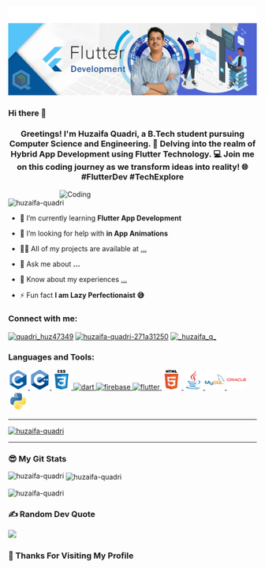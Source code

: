 ![logo](https://github.com/Huzaifa-Quadri/Huzaifa-Quadri/blob/main/My%20github%20banner.png)
### Hi there 👋

<!--
**Huzaifa-Quadri/Huzaifa-Quadri** is a ✨ _special_ ✨ repository because its `README.md` (this file) appears on your GitHub profile.

Here are some ideas to get you started:

- 🔭 I’m currently working on ...
- 🌱 I’m currently learning ...
- 👯 I’m looking to collaborate on ...
- 🤔 I’m looking for help with ...
- 💬 Ask me about ...
- 📫 How to reach me: ...
- 😄 Pronouns: ...
- ⚡ Fun fact: ...
-->
<h3 align="center">Greetings! I'm Huzaifa Quadri, a B.Tech student pursuing Computer Science and Engineering. 🚀 Delving into the realm of Hybrid App Development using Flutter Technology. 💻 Join me on this coding journey as we transform ideas into reality! 🌐 #FlutterDev #TechExplore</h3>

<img align="right" alt="Coding" width="400" src="https://camo.githubusercontent.com/7de37139d0b4c1ce40865e799b446c0e963a3dd8fb68d239707237c40604fa3d/68747470733a2f2f63646e2e6472696262626c652e636f6d2f75736572732f3733303730332f73637265656e73686f74732f363538313234332f6176656e746f2e676966">

<p align="left"> <img src="https://komarev.com/ghpvc/?username=huzaifa-quadri&label=Profile%20views&color=0e75b6&style=flat" alt="huzaifa-quadri" /> </p>



- 🌱 I’m currently learning **Flutter App Development**

- 🤝 I’m looking for help with **in App Animations**

- 👨‍💻 All of my projects are available at [...](...)

- 💬 Ask me about **...**

- 📄 Know about my experiences [...](...)

- ⚡ Fun fact **I am Lazy Perfectionaist 😅**

<h3 align="left">Connect with me:</h3>
<p align="left">
<a href="https://twitter.com/quadri_huz47349" target="blank"><img align="center" src="https://raw.githubusercontent.com/rahuldkjain/github-profile-readme-generator/master/src/images/icons/Social/twitter.svg" alt="quadri_huz47349" height="30" width="40" /></a>
<a href="https://linkedin.com/in/huzaifa-quadri-271a31250" target="blank"><img align="center" src="https://raw.githubusercontent.com/rahuldkjain/github-profile-readme-generator/master/src/images/icons/Social/linked-in-alt.svg" alt="huzaifa-quadri-271a31250" height="30" width="40" /></a>
<a href="https://instagram.com/_huzaifa_q_" target="blank"><img align="center" src="https://raw.githubusercontent.com/rahuldkjain/github-profile-readme-generator/master/src/images/icons/Social/instagram.svg" alt="_huzaifa_q_" height="30" width="40" /></a>
</p>

<h3 align="left">Languages and Tools:</h3>
<p align="left"> <a href="https://www.cprogramming.com/" target="_blank" rel="noreferrer"> <img src="https://raw.githubusercontent.com/devicons/devicon/master/icons/c/c-original.svg" alt="c" width="40" height="40"/> </a> <a href="https://www.w3schools.com/cpp/" target="_blank" rel="noreferrer"> <img src="https://raw.githubusercontent.com/devicons/devicon/master/icons/cplusplus/cplusplus-original.svg" alt="cplusplus" width="40" height="40"/> </a> <a href="https://www.w3schools.com/css/" target="_blank" rel="noreferrer"> <img src="https://raw.githubusercontent.com/devicons/devicon/master/icons/css3/css3-original-wordmark.svg" alt="css3" width="40" height="40"/> </a> <a href="https://dart.dev" target="_blank" rel="noreferrer"> <img src="https://www.vectorlogo.zone/logos/dartlang/dartlang-icon.svg" alt="dart" width="40" height="40"/> </a> <a href="https://firebase.google.com/" target="_blank" rel="noreferrer"> <img src="https://www.vectorlogo.zone/logos/firebase/firebase-icon.svg" alt="firebase" width="40" height="40"/> </a> <a href="https://flutter.dev" target="_blank" rel="noreferrer"> <img src="https://www.vectorlogo.zone/logos/flutterio/flutterio-icon.svg" alt="flutter" width="40" height="40"/> </a> <a href="https://www.w3.org/html/" target="_blank" rel="noreferrer"> <img src="https://raw.githubusercontent.com/devicons/devicon/master/icons/html5/html5-original-wordmark.svg" alt="html5" width="40" height="40"/> </a> <a href="https://www.java.com" target="_blank" rel="noreferrer"> <img src="https://raw.githubusercontent.com/devicons/devicon/master/icons/java/java-original.svg" alt="java" width="40" height="40"/> </a> <a href="https://www.mysql.com/" target="_blank" rel="noreferrer"> <img src="https://raw.githubusercontent.com/devicons/devicon/master/icons/mysql/mysql-original-wordmark.svg" alt="mysql" width="40" height="40"/> </a> <a href="https://www.oracle.com/" target="_blank" rel="noreferrer"> <img src="https://raw.githubusercontent.com/devicons/devicon/master/icons/oracle/oracle-original.svg" alt="oracle" width="40" height="40"/> </a> <a href="https://www.python.org" target="_blank" rel="noreferrer"> <img src="https://raw.githubusercontent.com/devicons/devicon/master/icons/python/python-original.svg" alt="python" width="40" height="40"/> </a>
 </p>
<hr>
 <p align="left"> <a href="https://github.com/ryo-ma/github-profile-trophy"><img src="https://github-profile-trophy.vercel.app/?username=huzaifa-quadri" alt="huzaifa-quadri" /></a> </p>
<hr>

### 😎 My Git Stats
<p><img align="left" src="https://github-readme-stats.vercel.app/api/top-langs?username=huzaifa-quadri&show_icons=true&locale=en&layout=compact" alt="huzaifa-quadri" /></p>

<p>&nbsp;<img align="center" src="https://github-readme-stats.vercel.app/api?username=huzaifa-quadri&show_icons=true&locale=en" alt="huzaifa-quadri" /></p>

<p><img align="center" src="https://github-readme-streak-stats.herokuapp.com/?user=huzaifa-quadri&" alt="huzaifa-quadri" /></p>
 
### ✍️ Random Dev Quote
![](https://quotes-github-readme.vercel.app/api?type=horizontal&theme=gruvbox)

### 💖 Thanks For Visiting My Profile 
